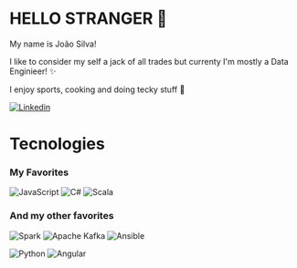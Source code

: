 # HELLO STRANGER 👋
My name is João Silva!

I like to consider my self a jack of all trades but currenty I'm mostly a Data Enginieer! :sparkles:

I enjoy sports, cooking and doing tecky stuff :robot:

[![Linkedin](https://img.shields.io/badge/LinkedIn-0077B5?style=flat-square&logo=linkedin&logoColor=white&link=https://www.linkedin.com/in/jfms7s/)](https://www.linkedin.com/in/jfms7s/)

# Tecnologies

### My Favorites 
![JavaScript](https://img.shields.io/badge/JavaScript-F7DF1E?style=for-the-badge&logo=javascript&logoColor=black)
![C#](https://img.shields.io/badge/C%23-239120?style=for-the-badge&logo=c-sharp&logoColor=white)
![Scala](https://img.shields.io/badge/scala-%23DC322F.svg?style=for-the-badge&logo=scala&logoColor=white)

### And my other favorites
![Spark](https://img.shields.io/static/v1?style=for-the-badge&message=Spark&color=E25A1C&logo=Apache+Spark&logoColor=FFFFFF&label=)
![Apache Kafka](https://img.shields.io/static/v1?style=for-the-badge&message=Kafka&color=231F20&logo=Apache+Kafka&logoColor=FFFFFF&label=)
![Ansible](https://img.shields.io/static/v1?style=for-the-badge&message=Ansible&color=EE0000&logo=Ansible&logoColor=FFFFFF&label=)

![Python](https://img.shields.io/static/v1?style=for-the-badge&message=Python&color=3776AB&logo=Python&logoColor=FFFFFF&label=)
![Angular](https://img.shields.io/static/v1?style=for-the-badge&message=Angular&color=DD0031&logo=Angular&logoColor=FFFFFF&label=)
<!-- https://github.com/progfay/shields-with-icon/edit/master/README.md -->
